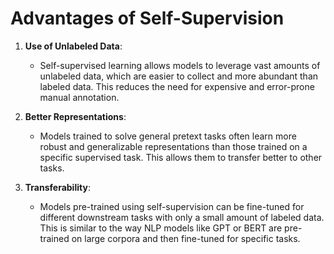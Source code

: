 # Advantages of Self-Supervision

1. **Use of Unlabeled Data**:
   - Self-supervised learning allows models to leverage vast amounts of unlabeled data, which are easier to collect and more abundant than labeled data. This reduces the need for expensive and error-prone manual annotation.

2. **Better Representations**:
   - Models trained to solve general pretext tasks often learn more robust and generalizable representations than those trained on a specific supervised task. This allows them to transfer better to other tasks.

3. **Transferability**:
   - Models pre-trained using self-supervision can be fine-tuned for different downstream tasks with only a small amount of labeled data. This is similar to the way NLP models like GPT or BERT are pre-trained on large corpora and then fine-tuned for specific tasks.
